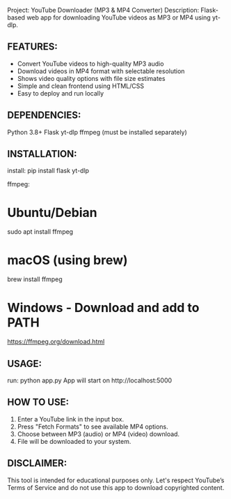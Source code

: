 
 Project: YouTube Downloader (MP3 & MP4 Converter)
 Description: Flask-based web app for downloading YouTube videos as MP3 or MP4 using yt-dlp.

## FEATURES:
 - Convert YouTube videos to high-quality MP3 audio
 - Download videos in MP4 format with selectable resolution
 - Shows video quality options with file size estimates
 - Simple and clean frontend using HTML/CSS
 - Easy to deploy and run locally

## DEPENDENCIES:
 Python 3.8+
Flask
 yt-dlp
 ffmpeg (must be installed separately)

## INSTALLATION:

install:
	pip install flask yt-dlp

ffmpeg:
# Ubuntu/Debian
sudo apt install ffmpeg
 
# macOS (using brew)
brew install ffmpeg
 
# Windows - Download and add to PATH
 https://ffmpeg.org/download.html

## USAGE:

run:
python app.py
 App will start on http://localhost:5000

## HOW TO USE:
 1. Enter a YouTube link in the input box.
 2. Press "Fetch Formats" to see available MP4 options.
 3. Choose between MP3 (audio) or MP4 (video) download.
 4. File will be downloaded to your system.

## DISCLAIMER:
 This tool is intended for educational purposes only.
 Let's respect YouTube’s Terms of Service and do not use this app to download copyrighted content.

